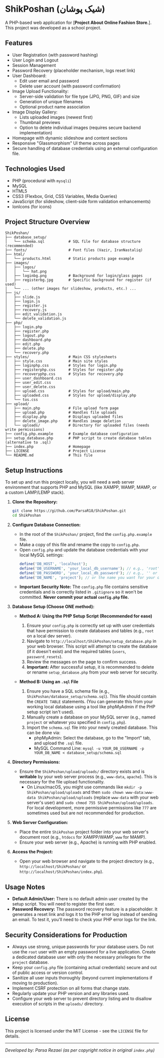 # ShikPoshan (شیک پوشان)

A PHP-based web application for [**Project About Online Fashion Store.**]. This project was developed as a school project.

## Features

* User Registration (with password hashing)
* User Login and Logout
* Session Management
* Password Recovery (placeholder mechanism, logs reset link)
* User Dashboard:
    * Edit user email and password
    * Delete user account (with password confirmation)
* Image Upload Functionality:
    * Server-side validation for file type (JPG, PNG, GIF) and size
    * Generation of unique filenames
    * Optional product name association
* Image Display Gallery:
    * Lists uploaded images (newest first)
    * Thumbnail previews
    * Option to delete individual images (requires secure backend implementation)
* Homepage with dynamic slideshow and content sections
* Responsive "Glassmorphism" UI theme across pages
* Secure handling of database credentials using an external configuration file.

## Technologies Used

* PHP (procedural with `mysqli`)
* MySQL
* HTML5
* CSS3 (Flexbox, Grid, CSS Variables, Media Queries)
* JavaScript (for slideshow, client-side form validation enhancements)
* IonIcons (for icons)

## Project Structure Overview

```
ShikPoshan/
├── database_setup/
│   └── schema.sql           # SQL file for database structure (recommended)
├── fonts/                   # Font files (Vazir, IranNastaliq)
├── html/
│   └── products.html        # Static products page example
├── images/
│   ├── logos/
│   │   └── hat.png
│   ├── loginbg.png          # Background for login/glass pages
│   ├── registerbg.jpg       # Specific background for register (if used)
│   └── ... (other images for slideshow, products, etc.) ...
├── js/
│   ├── slide.js
│   ├── login.js
│   ├── register.js
│   ├── recovery.js
│   ├── edit_validation.js
│   └── delete_validation.js
├── php/
│   ├── login.php
│   ├── register.php
│   ├── logout.php
│   ├── dashboard.php
│   ├── edit.php
│   ├── delete.php
│   └── recovery.php
├── styles/                  # Main CSS stylesheets
│   ├── style.css            # Main site styles
│   ├── loginphp.css         # Styles for login.php
│   ├── registerphp.css      # Styles for register.php
│   ├── recoveryphp.css      # Styles for recovery.php
│   ├── user_dashboard.css
│   ├── user_edit.css
│   ├── user_delete.css
│   ├── upload.css           # Styles for upload/main.php
│   ├── uploaded.css         # Styles for upload/display.php
│   └── tos.css
├── upload/
│   ├── main.php             # File upload form page
│   ├── upload.php           # Handles file uploads
│   ├── display.php          # Displays uploaded files
│   ├── delete_image.php     # Handles image deletion
│   └── uploads/             # Directory for uploaded files (needs write permissions)
├── config.php.example       # Example database configuration
├── setup_database.php       # PHP script to create database tables (alternative to .sql)
├── index.php                # Homepage
├── LICENSE                  # Project License
└── README.md                # This file
```

## Setup Instructions

To set up and run this project locally, you will need a web server environment that supports PHP and MySQL (like XAMPP, WAMP, MAMP, or a custom LAMP/LEMP stack).

1.  **Clone the Repository:**
    ```bash
    git clone https://github.com/ParsaR18/ShikPoshan.git
    cd ShikPoshan
    ```

2.  **Configure Database Connection:**
    * In the root of the `ShikPoshan/` project, find the `config.php.example` file.
    * Make a copy of this file and rename the copy to `config.php`.
    * Open `config.php` and update the database credentials with your local MySQL settings:
        ```php
        define('DB_HOST', 'localhost');
        define('DB_USERNAME', 'your_local_db_username'); // e.g., 'root'
        define('DB_PASSWORD', 'your_local_db_password'); // e.g., '' or your root password
        define('DB_NAME', 'project'); // or the name you want for your database
        ```
    * **Important Security Note:** The `config.php` file contains sensitive credentials and is correctly listed in `.gitignore` so it won't be committed. **Never commit your actual `config.php` file.**

3.  **Database Setup (Choose ONE method):**

    * **Method A: Using the PHP Setup Script (Recommended for ease)**
        1.  Ensure your `config.php` is correctly set up with user credentials that have permission to create databases and tables (e.g., `root` on a local dev server).
        2.  Navigate to `http://localhost/ShikPoshan/setup_database.php` in your web browser. This script will attempt to create the database (if it doesn't exist) and the required tables (`users`, `password_resets`).
        3.  Review the messages on the page to confirm success.
        4.  **Important:** After successful setup, it is recommended to delete or rename `setup_database.php` from your web server for security.

    * **Method B: Using an `.sql` File**
        1.  Ensure you have a SQL schema file (e.g., `ShikPoshan/database_setup/schema.sql`). This file should contain the `CREATE TABLE` statements. (You can generate this from your working local database using a tool like phpMyAdmin if the PHP setup script isn't used).
        2.  Manually create a database on your MySQL server (e.g., named `project` or whatever you specified in `config.php`).
        3.  Import the `schema.sql` file into your newly created database. This can be done via:
            * phpMyAdmin: Select the database, go to the "Import" tab, and upload the `.sql` file.
            * MySQL Command Line: `mysql -u YOUR_DB_USERNAME -p YOUR_DB_NAME < database_setup/schema.sql`

4.  **Directory Permissions:**
    * Ensure the `ShikPoshan/upload/uploads/` directory exists and is **writable** by your web server process (e.g., `www-data`, `apache`). This is necessary for the file upload functionality.
        * On Linux/macOS, you might use commands like `mkdir -p ShikPoshan/upload/uploads` and then `sudo chown www-data:www-data ShikPoshan/upload/uploads` (replace `www-data` with your web server's user) and `sudo chmod 755 ShikPoshan/upload/uploads`. For local development, more permissive permissions like `777` are sometimes used but are not recommended for production.

5.  **Web Server Configuration:**
    * Place the entire `ShikPoshan` project folder into your web server's document root (e.g., `htdocs` for XAMPP/WAMP, `www` for MAMP).
    * Ensure your web server (e.g., Apache) is running with PHP enabled.

6.  **Access the Project:**
    * Open your web browser and navigate to the project directory (e.g., `http://localhost/ShikPoshan/` or `http://localhost/ShikPoshan/index.php`).

## Usage Notes

* **Default Admin/User:** There is no default admin user created by the setup script. You will need to register the first user.
* **Password Recovery:** The password recovery feature is a placeholder. It generates a reset link and logs it to the PHP error log instead of sending an email. To test it, you'll need to check your PHP error logs for the link.

## Security Considerations for Production

* Always use strong, unique passwords for your database users. Do not use the `root` user with an empty password for a live application. Create a dedicated database user with only the necessary privileges for the `project` database.
* Keep your `config.php` file (containing actual credentials) secure and out of public access or version control.
* Sanitize all user inputs thoroughly (beyond current implementations if moving to production).
* Implement CSRF protection on all forms that change state.
* Regularly update your PHP version and any libraries used.
* Configure your web server to prevent directory listing and to disallow execution of scripts in the `uploads/` directory.

## License

This project is licensed under the MIT License - see the `LICENSE` file for details.

---
*Developed by: Parsa Rezaei (as per copyright notice in original `index.php`)*